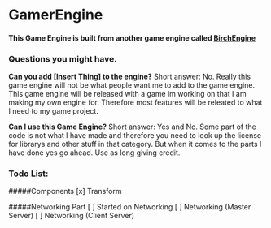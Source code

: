 # GamerEngine
#### This Game Engine is built from another game engine called [BirchEngine](https://github.com/carlbirch/BirchEngine)

### Questions you might have.
**Can you add [Insert Thing] to the engine?**
Short answer: No.
Really this game engine will not be what people want me to add to the game engine. This game engine will be released with a game im working on that I am making my own engine for. Therefore most features will be releated to what I need to my game project.

**Can I use this Game Engine?**
Short answer: Yes and No.
Some part of the code is not what I have made and therefore you need to look up the license for librarys and other stuff in that category. But when it comes to the parts I have done yes go ahead. Use as long giving credit.

### Todo List:

#####Components
[x] Transform

#####Networking Part
[ ] Started on Networking
[ ] Networking (Master Server)
[ ] Networking (Client Server)


